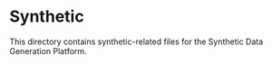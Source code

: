 # Synthetic

This directory contains synthetic-related files for the Synthetic Data Generation Platform.
